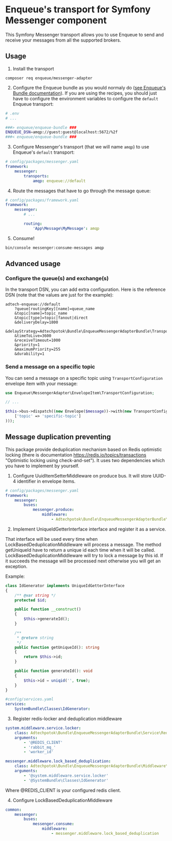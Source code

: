 # Enqueue's transport for Symfony Messenger component

This Symfony Messenger transport allows you to use Enqueue to send and receive your messages from all the supported brokers.

## Usage

1. Install the transport

```
composer req enqueue/messenger-adapter
```

2. Configure the Enqueue bundle as you would normaly do ([see Enqueue's Bundle documentation](https://github.com/php-enqueue/enqueue-dev/blob/master/docs/bundle/quick_tour.md)). If you are using the recipes, you should
   just have to configure the environment variables to configure the `default` Enqueue transport:

```bash
# .env
# ...

###> enqueue/enqueue-bundle ###
ENQUEUE_DSN=amqp://guest:guest@localhost:5672/%2f
###< enqueue/enqueue-bundle ###
```

3. Configure Messenger's transport (that we will name `amqp`) to use Enqueue's `default` transport:
```yaml
# config/packages/messenger.yaml
framework:
    messenger:
        transports:
            amqp: enqueue://default
```

4. Route the messages that have to go through the message queue:
```yaml
# config/packages/framework.yaml
framework:
    messenger:
        # ...

        routing:
            'App\Message\MyMessage': amqp
```

5. Consume!

```bash
bin/console messenger:consume-messages amqp
```

## Advanced usage

### Configure the queue(s) and exchange(s)

In the transport DSN, you can add extra configuration. Here is the reference DSN (note that the values are just for the example):

```
adtech-enqueue://default
	?queue[routingKey][name]=queue_name
	&topic[name]=topic_name
    &topic[type]=topic|fanout|direct
    &deliveryDelay=1800
    &delayStrategy=Adtechpotok\Bundle\EnqueueMessengerAdapterBundle\Transport\RabbitMq375DelayPluginDelayStrategy
    &timeToLive=3600
    &receiveTimeout=1000
    &priority=1
    &maximumPriority=255
    &durability=1
```

### Send a message on a specific topic

You can send a message on a specific topic using `TransportConfiguration` envelope item with your message:
```php
use Enqueue\MessengerAdapter\EnvelopeItem\TransportConfiguration;

// ...

$this->bus->dispatch((new Envelope($message))->with(new TransportConfiguration(
    ['topic' => 'specific-topic']
)));
```

## Message duplication preventing

This package provide deduplication mechanism based on Redis optimistic locking (there is documentation https://redis.io/topics/transactions "Optimistic locking using check-and-set").
It uses two dependencies which you have to implement by yourself.


1. Configure UuidItemSetterMiddleware on produce bus.
It will store UUID-4 identifier in envelope items.

```yaml
# config/packages/messenger.yaml
framework:
    messenger:
        buses:
            messenger.produce:
                middleware:
                    - Adtechpotok\Bundle\EnqueueMessengerAdapterBundle\Middleware\UuidItemSetterMiddleware
```

2. Implement UniqueIdGetterInterface interface and register it as a service.

That interface will be used every time when LockBasedDeduplicationMiddleware will process a message.
The method getUniqueId have to return a unique id each time when it will be called.
LockBasedDeduplicationMiddleware will try to lock a message by this id.
If it succeeds the message will be processed next otherwise you will get an exception.


Example:
```php
class IdGenerator implements UniqueIdGetterInterface
{
    /** @var string */
    protected $id;

    public function __construct()
    {
        $this->generateId();
    }

    /**
     * @return string
     */
    public function getUniqueId(): string
    {
        return $this->id;
    }

    public function generateId(): void
    {
        $this->id = uniqid('', true);
    }
}
```

```yaml
#config/services.yaml
services:
    SystemBundle\Classes\IdGenerator:
```

3. Register redis-locker and deduplication middleware

```yaml
system.middleware.service.locker:
    class: Adtechpotok\Bundle\EnqueueMessengerAdapterBundle\Service\RedisLockService
    arguments:
        - '@REDIS_CLIENT'
        - 'rabbit_mq_'
        - 'worker_id'

messenger.middleware.lock_based_deduplication:
    class: Adtechpotok\Bundle\EnqueueMessengerAdapterBundle\Middleware\LockBasedDeduplicationMiddleware
    arguments:
        - '@system.middleware.service.locker'
        - '@SystemBundle\Classes\IdGenerator'
```

Where @REDIS_CLIENT is your configured redis client.

4. Configure LockBasedDeduplicationMiddleware

```yaml
common:
    messenger:
        buses:
            messenger.consume:
                middleware:
                    - messenger.middleware.lock_based_deduplication
```